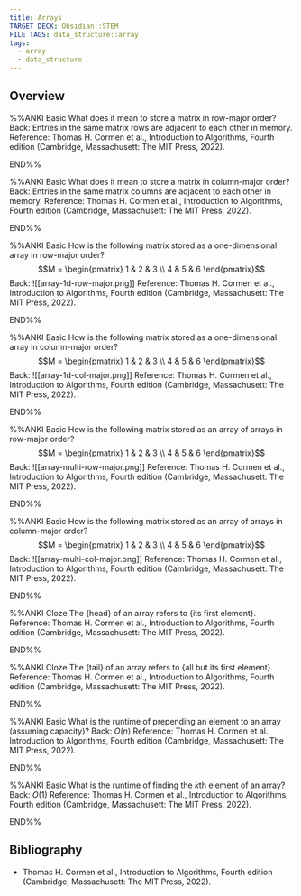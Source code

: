 ```yaml
---
title: Arrays
TARGET DECK: Obsidian::STEM
FILE TAGS: data_structure::array
tags:
  - array
  - data_structure
---
```


## Overview

%%ANKI
Basic
What does it mean to store a matrix in row-major order?
Back: Entries in the same matrix rows are adjacent to each other in memory.
Reference: Thomas H. Cormen et al., Introduction to Algorithms, Fourth edition (Cambridge, Massachusett: The MIT Press, 2022).
<!--ID: 1715460959164-->
END%%

%%ANKI
Basic
What does it mean to store a matrix in column-major order?
Back: Entries in the same matrix columns are adjacent to each other in memory.
Reference: Thomas H. Cormen et al., Introduction to Algorithms, Fourth edition (Cambridge, Massachusett: The MIT Press, 2022).
<!--ID: 1715460973182-->
END%%

%%ANKI
Basic
How is the following matrix stored as a one-dimensional array in row-major order?
$$M = \begin{pmatrix} 1 & 2 & 3 \\ 4 & 5 & 6 \end{pmatrix}$$
Back:
![[array-1d-row-major.png]]
Reference: Thomas H. Cormen et al., Introduction to Algorithms, Fourth edition (Cambridge, Massachusett: The MIT Press, 2022).
<!--ID: 1715460959175-->
END%%

%%ANKI
Basic
How is the following matrix stored as a one-dimensional array in column-major order?
$$M = \begin{pmatrix} 1 & 2 & 3 \\ 4 & 5 & 6 \end{pmatrix}$$
Back:
![[array-1d-col-major.png]]
Reference: Thomas H. Cormen et al., Introduction to Algorithms, Fourth edition (Cambridge, Massachusett: The MIT Press, 2022).
<!--ID: 1715460959179-->
END%%

%%ANKI
Basic
How is the following matrix stored as an array of arrays in row-major order?
$$M = \begin{pmatrix} 1 & 2 & 3 \\ 4 & 5 & 6 \end{pmatrix}$$
Back:
![[array-multi-row-major.png]]
Reference: Thomas H. Cormen et al., Introduction to Algorithms, Fourth edition (Cambridge, Massachusett: The MIT Press, 2022).
<!--ID: 1715460959183-->
END%%

%%ANKI
Basic
How is the following matrix stored as an array of arrays in column-major order?
$$M = \begin{pmatrix} 1 & 2 & 3 \\ 4 & 5 & 6 \end{pmatrix}$$
Back:
![[array-multi-col-major.png]]
Reference: Thomas H. Cormen et al., Introduction to Algorithms, Fourth edition (Cambridge, Massachusett: The MIT Press, 2022).
<!--ID: 1715460959188-->
END%%

%%ANKI
Cloze
The {head} of an array refers to {its first element}.
Reference: Thomas H. Cormen et al., Introduction to Algorithms, Fourth edition (Cambridge, Massachusett: The MIT Press, 2022).
<!--ID: 1715534735208-->
END%%

%%ANKI
Cloze
The {tail} of an array refers to {all but its first element}.
Reference: Thomas H. Cormen et al., Introduction to Algorithms, Fourth edition (Cambridge, Massachusett: The MIT Press, 2022).
<!--ID: 1715534735211-->
END%%

%%ANKI
Basic
What is the runtime of prepending an element to an array (assuming capacity)?
Back: $O(n)$
Reference: Thomas H. Cormen et al., Introduction to Algorithms, Fourth edition (Cambridge, Massachusett: The MIT Press, 2022).
<!--ID: 1715534735214-->
END%%

%%ANKI
Basic
What is the runtime of finding the $k$th element of an array?
Back: $O(1)$
Reference: Thomas H. Cormen et al., Introduction to Algorithms, Fourth edition (Cambridge, Massachusett: The MIT Press, 2022).
<!--ID: 1715534735217-->
END%%

## Bibliography

* Thomas H. Cormen et al., Introduction to Algorithms, Fourth edition (Cambridge, Massachusett: The MIT Press, 2022).